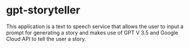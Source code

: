 # gpt-storyteller
This application is a text to speech service that allows the user to input a prompt for generating a story and makes use of GPT V 3.5 and Google Cloud API to tell the user a story. 
